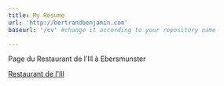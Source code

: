 ```yaml
---
title: My Resume
url: 'http://bertrandbenjamin.com'
baseurl: '/cv' #change it according to your repository name

---
```



Page du Restaurant de l'Ill à Ebersmunster

[Restaurant de l'Ill](http://bertrandbenjamin.com/restodelill/)